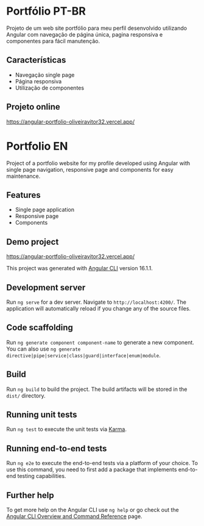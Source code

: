 # Portfólio PT-BR

Projeto de um web site portfólio para meu perfil desenvolvido utilizando Angular com navegação de página única, pagina responsiva e componentes para fácil manutenção.

## Características
- Navegação single page
- Página responsiva
- Utilização de componentes

## Projeto online
https://angular-portfolio-oliveiravitor32.vercel.app/


# Portfolio EN

Project of a portfolio website for my profile developed using Angular with single page navigation, responsive page and components for easy maintenance.

## Features
- Single page application
- Responsive page
- Components

## Demo project
https://angular-portfolio-oliveiravitor32.vercel.app/



This project was generated with [Angular CLI](https://github.com/angular/angular-cli) version 16.1.1.

## Development server

Run `ng serve` for a dev server. Navigate to `http://localhost:4200/`. The application will automatically reload if you change any of the source files.

## Code scaffolding

Run `ng generate component component-name` to generate a new component. You can also use `ng generate directive|pipe|service|class|guard|interface|enum|module`.

## Build

Run `ng build` to build the project. The build artifacts will be stored in the `dist/` directory.

## Running unit tests

Run `ng test` to execute the unit tests via [Karma](https://karma-runner.github.io).

## Running end-to-end tests

Run `ng e2e` to execute the end-to-end tests via a platform of your choice. To use this command, you need to first add a package that implements end-to-end testing capabilities.

## Further help

To get more help on the Angular CLI use `ng help` or go check out the [Angular CLI Overview and Command Reference](https://angular.io/cli) page.
